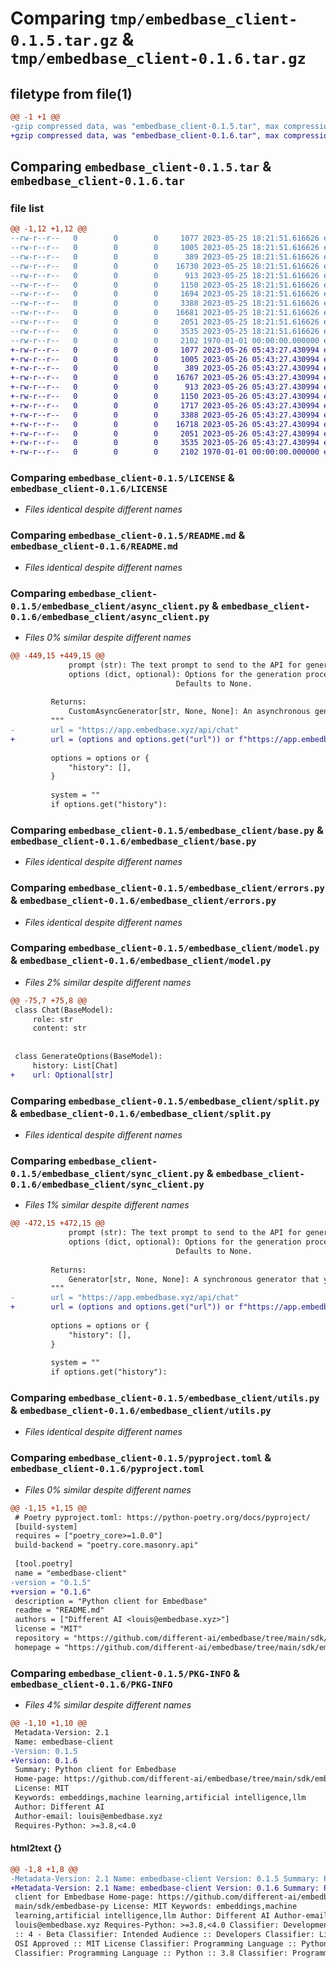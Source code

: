 # Comparing `tmp/embedbase_client-0.1.5.tar.gz` & `tmp/embedbase_client-0.1.6.tar.gz`

## filetype from file(1)

```diff
@@ -1 +1 @@
-gzip compressed data, was "embedbase_client-0.1.5.tar", max compression
+gzip compressed data, was "embedbase_client-0.1.6.tar", max compression
```

## Comparing `embedbase_client-0.1.5.tar` & `embedbase_client-0.1.6.tar`

### file list

```diff
@@ -1,12 +1,12 @@
--rw-r--r--   0        0        0     1077 2023-05-25 18:21:51.616626 embedbase_client-0.1.5/LICENSE
--rw-r--r--   0        0        0     1005 2023-05-25 18:21:51.616626 embedbase_client-0.1.5/README.md
--rw-r--r--   0        0        0      389 2023-05-25 18:21:51.616626 embedbase_client-0.1.5/embedbase_client/__init__.py
--rw-r--r--   0        0        0    16730 2023-05-25 18:21:51.616626 embedbase_client-0.1.5/embedbase_client/async_client.py
--rw-r--r--   0        0        0      913 2023-05-25 18:21:51.616626 embedbase_client-0.1.5/embedbase_client/base.py
--rw-r--r--   0        0        0     1150 2023-05-25 18:21:51.616626 embedbase_client-0.1.5/embedbase_client/errors.py
--rw-r--r--   0        0        0     1694 2023-05-25 18:21:51.616626 embedbase_client-0.1.5/embedbase_client/model.py
--rw-r--r--   0        0        0     3388 2023-05-25 18:21:51.616626 embedbase_client-0.1.5/embedbase_client/split.py
--rw-r--r--   0        0        0    16681 2023-05-25 18:21:51.616626 embedbase_client-0.1.5/embedbase_client/sync_client.py
--rw-r--r--   0        0        0     2051 2023-05-25 18:21:51.616626 embedbase_client-0.1.5/embedbase_client/utils.py
--rw-r--r--   0        0        0     3535 2023-05-25 18:21:51.616626 embedbase_client-0.1.5/pyproject.toml
--rw-r--r--   0        0        0     2102 1970-01-01 00:00:00.000000 embedbase_client-0.1.5/PKG-INFO
+-rw-r--r--   0        0        0     1077 2023-05-26 05:43:27.430994 embedbase_client-0.1.6/LICENSE
+-rw-r--r--   0        0        0     1005 2023-05-26 05:43:27.430994 embedbase_client-0.1.6/README.md
+-rw-r--r--   0        0        0      389 2023-05-26 05:43:27.430994 embedbase_client-0.1.6/embedbase_client/__init__.py
+-rw-r--r--   0        0        0    16767 2023-05-26 05:43:27.430994 embedbase_client-0.1.6/embedbase_client/async_client.py
+-rw-r--r--   0        0        0      913 2023-05-26 05:43:27.430994 embedbase_client-0.1.6/embedbase_client/base.py
+-rw-r--r--   0        0        0     1150 2023-05-26 05:43:27.430994 embedbase_client-0.1.6/embedbase_client/errors.py
+-rw-r--r--   0        0        0     1717 2023-05-26 05:43:27.430994 embedbase_client-0.1.6/embedbase_client/model.py
+-rw-r--r--   0        0        0     3388 2023-05-26 05:43:27.430994 embedbase_client-0.1.6/embedbase_client/split.py
+-rw-r--r--   0        0        0    16718 2023-05-26 05:43:27.430994 embedbase_client-0.1.6/embedbase_client/sync_client.py
+-rw-r--r--   0        0        0     2051 2023-05-26 05:43:27.430994 embedbase_client-0.1.6/embedbase_client/utils.py
+-rw-r--r--   0        0        0     3535 2023-05-26 05:43:27.430994 embedbase_client-0.1.6/pyproject.toml
+-rw-r--r--   0        0        0     2102 1970-01-01 00:00:00.000000 embedbase_client-0.1.6/PKG-INFO
```

### Comparing `embedbase_client-0.1.5/LICENSE` & `embedbase_client-0.1.6/LICENSE`

 * *Files identical despite different names*

### Comparing `embedbase_client-0.1.5/README.md` & `embedbase_client-0.1.6/README.md`

 * *Files identical despite different names*

### Comparing `embedbase_client-0.1.5/embedbase_client/async_client.py` & `embedbase_client-0.1.6/embedbase_client/async_client.py`

 * *Files 0% similar despite different names*

```diff
@@ -449,15 +449,15 @@
             prompt (str): The text prompt to send to the API for generating responses.
             options (dict, optional): Options for the generation process, including history.
                                     Defaults to None.
 
         Returns:
             CustomAsyncGenerator[str, None, None]: An asynchronous generator that yields generated text data in chunks.
         """
-        url = "https://app.embedbase.xyz/api/chat"
+        url = (options and options.get("url")) or f"https://app.embedbase.xyz/api/chat"
 
         options = options or {
             "history": [],
         }
 
         system = ""
         if options.get("history"):
```

### Comparing `embedbase_client-0.1.5/embedbase_client/base.py` & `embedbase_client-0.1.6/embedbase_client/base.py`

 * *Files identical despite different names*

### Comparing `embedbase_client-0.1.5/embedbase_client/errors.py` & `embedbase_client-0.1.6/embedbase_client/errors.py`

 * *Files identical despite different names*

### Comparing `embedbase_client-0.1.5/embedbase_client/model.py` & `embedbase_client-0.1.6/embedbase_client/model.py`

 * *Files 2% similar despite different names*

```diff
@@ -75,7 +75,8 @@
 class Chat(BaseModel):
     role: str
     content: str
 
 
 class GenerateOptions(BaseModel):
     history: List[Chat]
+    url: Optional[str]
```

### Comparing `embedbase_client-0.1.5/embedbase_client/split.py` & `embedbase_client-0.1.6/embedbase_client/split.py`

 * *Files identical despite different names*

### Comparing `embedbase_client-0.1.5/embedbase_client/sync_client.py` & `embedbase_client-0.1.6/embedbase_client/sync_client.py`

 * *Files 1% similar despite different names*

```diff
@@ -472,15 +472,15 @@
             prompt (str): The text prompt to send to the API for generating responses.
             options (dict, optional): Options for the generation process, including history.
                                     Defaults to None.
 
         Returns:
             Generator[str, None, None]: A synchronous generator that yields generated text data in chunks.
         """
-        url = "https://app.embedbase.xyz/api/chat"
+        url = (options and options.get("url")) or f"https://app.embedbase.xyz/api/chat"
 
         options = options or {
             "history": [],
         }
 
         system = ""
         if options.get("history"):
```

### Comparing `embedbase_client-0.1.5/embedbase_client/utils.py` & `embedbase_client-0.1.6/embedbase_client/utils.py`

 * *Files identical despite different names*

### Comparing `embedbase_client-0.1.5/pyproject.toml` & `embedbase_client-0.1.6/pyproject.toml`

 * *Files 0% similar despite different names*

```diff
@@ -1,15 +1,15 @@
 # Poetry pyproject.toml: https://python-poetry.org/docs/pyproject/
 [build-system]
 requires = ["poetry_core>=1.0.0"]
 build-backend = "poetry.core.masonry.api"
 
 [tool.poetry]
 name = "embedbase-client"
-version = "0.1.5"
+version = "0.1.6"
 description = "Python client for Embedbase"
 readme = "README.md"
 authors = ["Different AI <louis@embedbase.xyz>"]
 license = "MIT"
 repository = "https://github.com/different-ai/embedbase/tree/main/sdk/embedbase-py"
 homepage = "https://github.com/different-ai/embedbase/tree/main/sdk/embedbase-py"
```

### Comparing `embedbase_client-0.1.5/PKG-INFO` & `embedbase_client-0.1.6/PKG-INFO`

 * *Files 4% similar despite different names*

```diff
@@ -1,10 +1,10 @@
 Metadata-Version: 2.1
 Name: embedbase-client
-Version: 0.1.5
+Version: 0.1.6
 Summary: Python client for Embedbase
 Home-page: https://github.com/different-ai/embedbase/tree/main/sdk/embedbase-py
 License: MIT
 Keywords: embeddings,machine learning,artificial intelligence,llm
 Author: Different AI
 Author-email: louis@embedbase.xyz
 Requires-Python: >=3.8,<4.0
```

#### html2text {}

```diff
@@ -1,8 +1,8 @@
-Metadata-Version: 2.1 Name: embedbase-client Version: 0.1.5 Summary: Python
+Metadata-Version: 2.1 Name: embedbase-client Version: 0.1.6 Summary: Python
 client for Embedbase Home-page: https://github.com/different-ai/embedbase/tree/
 main/sdk/embedbase-py License: MIT Keywords: embeddings,machine
 learning,artificial intelligence,llm Author: Different AI Author-email:
 louis@embedbase.xyz Requires-Python: >=3.8,<4.0 Classifier: Development Status
 :: 4 - Beta Classifier: Intended Audience :: Developers Classifier: License ::
 OSI Approved :: MIT License Classifier: Programming Language :: Python :: 3
 Classifier: Programming Language :: Python :: 3.8 Classifier: Programming
```

